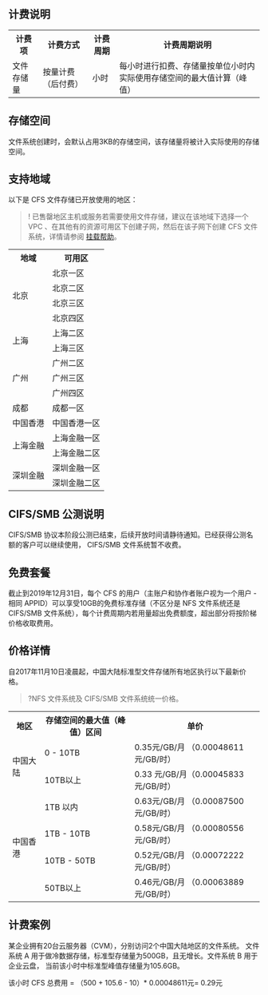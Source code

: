 ## 计费说明

<table>
   <tr>
      <th>计费项</th>
      <th>计费方式</th>
      <th>计费周期</th>
      <th>计费周期说明</th>
   </tr>
   <tr>
      <td>文件存储量</td>
      <td>按量计费（后付费）</td>
      <td>小时</td>
      <td>每小时进行扣费、存储量按单位小时内实际使用存储空间的最大值计算（峰值）</td>
   </tr>
</table>



## 存储空间

文件系统创建时，会默认占用3KB的存储空间，该存储量将被计入实际使用的存储空间。

## 支持地域

以下是 CFS 文件存储已开放使用的地区：

> ! 已售罄地区主机或服务若需要使用文件存储，建议在该地域下选择一个 VPC 、在其他有的资源可用区下创建子网，然后在该子网下创建 CFS 文件系统，详情请参阅 [挂载帮助](https://cloud.tencent.com/document/product/582/9551#.E6.9F.90.E5.8F.AF.E7.94.A8.E5.8C.BA.E4.B8.8B-cfs-.E8.B5.84.E6.BA.90.E5.B7.B2.E5.94.AE.E7.BD.84.EF.BC.8C.E5.A6.82.E4.BD.95.E7.BB.A7.E7.BB.AD.E4.BD.BF.E7.94.A8.EF.BC.9F)。

<table>
<tr>
    <th>地域</th>
    <th>可用区</th>
  </tr>
  <tr>
    <td rowspan="4">北京</td>
    <td>北京一区</td>
  </tr>
	<tr>
    <td>北京二区</td>
  </tr>
	<tr>
    <td>北京三区</td>
  </tr>
		<tr>
    <td>北京四区</td>
  </tr>
	<tr>
    <td rowspan="2">上海</td>
    <td>上海二区</td>
  </tr>
	<tr>
    <td>上海三区</td>
  </tr>
	<tr>
    <td rowspan="3">广州</td>
    <td>广州二区</td>
  </tr>
	<tr>
    <td>广州三区</td>
  </tr>
	<tr>
    <td>广州四区</td>
  </tr>
	<tr>
    <td>成都</td>
    <td>成都一区</td>
  </tr>
	<tr>
    <td>中国香港</td>
    <td>中国香港一区</td>
  </tr>
	<tr>
		<td rowspan="2">上海金融</td>
		<td>上海金融一区</td>
	</tr>
	<tr>
		<td>上海金融二区</td>
	</tr>
	<tr>
		<td rowspan="2">深圳金融</td>
		<td>深圳金融一区</td>
	</tr>
	<tr>
		<td>深圳金融二区</td>
	</tr>
</table>



## CIFS/SMB 公测说明

CIFS/SMB 协议本阶段公测已结束，后续开放时间请静待通知。已经获得公测名额的客户可以继续使用， CIFS/SMB 文件系统暂不收费。	

## 免费套餐

截止到2019年12月31日，每个 CFS 的用户（主账户和协作者账户视为一个用户 - 相同 APPID）可以享受10GB的免费标准存储（不区分是 NFS 文件系统还是 CIFS/SMB 文件系统），每个计费周期内若用量超出免费额度，超出部分将按阶梯价格收取费用。

## 价格详情

自2017年11月10日凌晨起，中国大陆标准型文件存储所有地区执行以下最新价格。

> ?NFS 文件系统及 CIFS/SMB 文件系统统一价格。

<table>
   <tr>
      <th>地区</th>
      <th>存储空间的最大值（峰值）区间</th>
      <th nowrap="nowrap">单价</th>
   </tr>
   <tr>
      <td rowspan="2">中国大陆</td>
      <td>0 - 10TB</td>
      <td>0.35元/GB/月 （0.00048611 元/GB/时）</td>
   </tr>
   <tr>
      <td>10TB以上</td>
      <td>0.33 元/GB/月（0.00045833 元/GB/时）</td>
   </tr>
   <tr>
      <td rowspan="4">中国香港</td>
      <td>1TB 以内</td>
      <td>0.63元/GB/月 （0.00087500 元/GB/时）</td>
   </tr>
   <tr>
      <td>1TB - 10TB</td>
      <td>0.58元/GB/月 （0.00080556 元/GB/时）</td>
   </tr>
   <tr>
      <td>10TB - 50TB</td>
      <td>0.52元/GB/月 （0.00072222 元/GB/时）</td>
   </tr>
   <tr>
      <td>50TB以上</td>
      <td>0.46元/GB/月 （0.00063889 元/GB/时）</td>
   </tr>
</table>



## 计费案例

某企业拥有20台云服务器（CVM），分别访问2个中国大陆地区的文件系统。 文件系统 A 用于做冷数据存储，标准型存储量为500GB，且无增长。文件系统 B 用于企业云盘， 当前该小时中标准型峰值存储量为105.6GB。  

该小时 CFS 总费用 = （500 + 105.6 - 10）\* 0.00048611元= 0.29元


